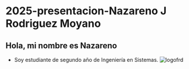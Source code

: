 # 2025-presentacion-Nazareno J Rodriguez Moyano
## Hola, mi nombre es Nazareno
- Soy estudiante de segundo año de Ingeniería en Sistemas.
![logofrd](https://github.com/user-attachments/assets/5dc4868a-cf68-49a3-84a8-dba48ba93e2d)
